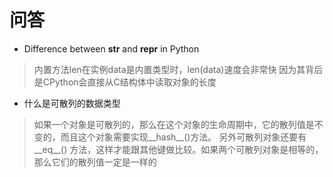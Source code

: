 # 问答

- Difference between __str__ and __repr__ in Python

> 内置方法len在实例data是内置类型时，len(data)速度会非常快
> 因为其背后是CPython会直接从C结构体中读取对象的长度


- 什么是可散列的数据类型
> 如果一个对象是可散列的，那么在这个对象的生命周期中，它的散列值是不变的，而且这个对象需要实现__hash__()方法。
> 另外可散列对象还要有__eq__() 方法，这样才能跟其他键做比较。如果两个可散列对象是相等的，那么它们的散列值一定是一样的

